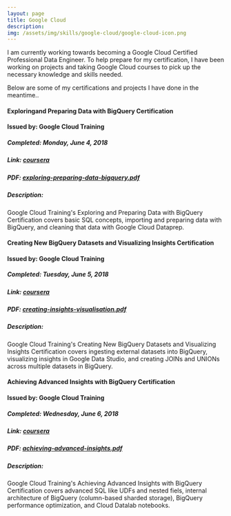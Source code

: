```yaml
---
layout: page
title: Google Cloud
description: 
img: /assets/img/skills/google-cloud/google-cloud-icon.png
---
```


I am currently working towards becoming a Google Cloud Certified Professional Data Engineer. To help prepare for my certification, I have been working on projects and taking Google Cloud courses to pick up the necessary knowledge and skills needed.

Below are some of my certifications and projects I have done in the meantime..

#### Exploring ​and ​Preparing ​Data with BigQuery Certification
#### Issued by: Google Cloud Training
##### Completed: Monday, June 4, 2018
##### Link: [coursera][exploring-preparing-data-google-cloud]
##### PDF: <a href="{{ site.baseurl }}/assets/img/skills/google-cloud/exploring-preparing-data-bigquery.pdf">exploring-preparing-data-bigquery.pdf</a>
##### Description:
Google Cloud Training's Exploring ​and ​Preparing ​Data with BigQuery Certification covers basic SQL concepts, importing and preparing data with BigQuery, and cleaning that data with Google Cloud ​Dataprep.


#### Creating New BigQuery Datasets and Visualizing Insights Certification
#### Issued by: Google Cloud Training
##### Completed: Tuesday, June 5, 2018
##### Link: [coursera][creating-bigquery-datasets-visualizations]
##### PDF: <a href="{{ site.baseurl }} /assets/img/skills/google-cloud/exploring-creating-biquery-datasets.pdf">creating-insights-visualisation.pdf</a>
##### Description: 
Google Cloud Training's Creating New BigQuery Datasets and Visualizing Insights Certification covers ingesting external datasets into BigQuery, visualizing insights in Google Data Studio, and creating JOINs and UNIONs across multiple datasets in BigQuery.

#### Achieving Advanced Insights with BigQuery Certification
#### Issued by: Google Cloud Training
##### Completed: Wednesday, June 6, 2018
##### Link: [coursera][achieving-advanced-insights]
##### PDF: <a href="{{ site.baseurl }} /assets/img/skills/google-cloud/achieving-advanced-insights.pdf">achieving-advanced-insights.pdf</a>
##### Description: 
Google Cloud Training's Achieving Advanced Insights with BigQuery Certification covers advanced SQL like UDFs and nested fiels, internal architecture of BigQuery (column-based sharded storage), BigQuery performance optimization, and Cloud Datalab notebooks.


[google-cloud-data-engineer-info]: https://cloud.google.com/certification/data-engineer
[exploring-preparing-data-google-cloud]: https://www.coursera.org/account/accomplishments/certificate/WVJQDBPVYSC8
[creating-bigquery-datasets-visualizations]: https://www.coursera.org/account/accomplishments/certificate/2RV5AAB6ZALC
[achieving-advanced-insights]: https://www.coursera.org/account/accomplishments/records/WYHKGZH4FYHX